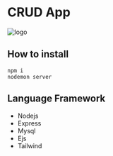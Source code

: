 # CRUD App

![logo](https://cdn.discordapp.com/attachments/1176760844495888384/1205506843808374794/image.png?ex=65d89ebc&is=65c629bc&hm=23ec1f556bcfe60d9bc4247e036a60a0b1dfc5394ec41e92de8e8310881a16ae&)

## How to install
```
npm i
nodemon server
```

## Language Framework
* Nodejs
* Express
* Mysql
* Ejs
* Tailwind
